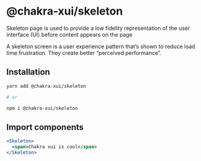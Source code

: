 # @chakra-xui/skeleton

Skeleton page is used to provide a low fidelity representation of the user
interface (UI) before content appears on the page

A skeleton screen is a user experience pattern that’s shown to reduce load time
frustration. They create better “perceived performance”.

## Installation

```sh
yarn add @chakra-xui/skeleton

# or

npm i @chakra-xui/skeleton
```

## Import components

```jsx
<Skeleton>
  <span>Chakra xui is cool</span>
</Skeleton>
```
